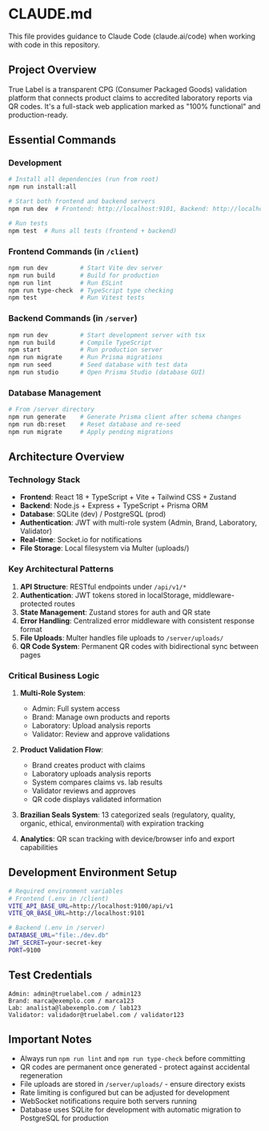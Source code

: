 # CLAUDE.md

This file provides guidance to Claude Code (claude.ai/code) when working with code in this repository.

## Project Overview

True Label is a transparent CPG (Consumer Packaged Goods) validation platform that connects product claims to accredited laboratory reports via QR codes. It's a full-stack web application marked as "100% functional" and production-ready.

## Essential Commands

### Development
```bash
# Install all dependencies (run from root)
npm run install:all

# Start both frontend and backend servers
npm run dev  # Frontend: http://localhost:9101, Backend: http://localhost:9100

# Run tests
npm test  # Runs all tests (frontend + backend)
```

### Frontend Commands (in `/client`)
```bash
npm run dev         # Start Vite dev server
npm run build       # Build for production
npm run lint        # Run ESLint
npm run type-check  # TypeScript type checking
npm test            # Run Vitest tests
```

### Backend Commands (in `/server`)
```bash
npm run dev         # Start development server with tsx
npm run build       # Compile TypeScript
npm start           # Run production server
npm run migrate     # Run Prisma migrations
npm run seed        # Seed database with test data
npm run studio      # Open Prisma Studio (database GUI)
```

### Database Management
```bash
# From /server directory
npm run generate    # Generate Prisma client after schema changes
npm run db:reset    # Reset database and re-seed
npm run migrate     # Apply pending migrations
```

## Architecture Overview

### Technology Stack
- **Frontend**: React 18 + TypeScript + Vite + Tailwind CSS + Zustand
- **Backend**: Node.js + Express + TypeScript + Prisma ORM
- **Database**: SQLite (dev) / PostgreSQL (prod)
- **Authentication**: JWT with multi-role system (Admin, Brand, Laboratory, Validator)
- **Real-time**: Socket.io for notifications
- **File Storage**: Local filesystem via Multer (uploads/)

### Key Architectural Patterns

1. **API Structure**: RESTful endpoints under `/api/v1/*`
2. **Authentication**: JWT tokens stored in localStorage, middleware-protected routes
3. **State Management**: Zustand stores for auth and QR state
4. **Error Handling**: Centralized error middleware with consistent response format
5. **File Uploads**: Multer handles file uploads to `/server/uploads/`
6. **QR Code System**: Permanent QR codes with bidirectional sync between pages

### Critical Business Logic

1. **Multi-Role System**:
   - Admin: Full system access
   - Brand: Manage own products and reports
   - Laboratory: Upload analysis reports
   - Validator: Review and approve validations

2. **Product Validation Flow**:
   - Brand creates product with claims
   - Laboratory uploads analysis reports
   - System compares claims vs. lab results
   - Validator reviews and approves
   - QR code displays validated information

3. **Brazilian Seals System**: 13 categorized seals (regulatory, quality, organic, ethical, environmental) with expiration tracking

4. **Analytics**: QR scan tracking with device/browser info and export capabilities

## Development Environment Setup

```bash
# Required environment variables
# Frontend (.env in /client)
VITE_API_BASE_URL=http://localhost:9100/api/v1
VITE_QR_BASE_URL=http://localhost:9101

# Backend (.env in /server)
DATABASE_URL="file:./dev.db"
JWT_SECRET=your-secret-key
PORT=9100
```

## Test Credentials

```
Admin: admin@truelabel.com / admin123
Brand: marca@exemplo.com / marca123
Lab: analista@labexemplo.com / lab123
Validator: validador@truelabel.com / validator123
```

## Important Notes

- Always run `npm run lint` and `npm run type-check` before committing
- QR codes are permanent once generated - protect against accidental regeneration
- File uploads are stored in `/server/uploads/` - ensure directory exists
- Rate limiting is configured but can be adjusted for development
- WebSocket notifications require both servers running
- Database uses SQLite for development with automatic migration to PostgreSQL for production